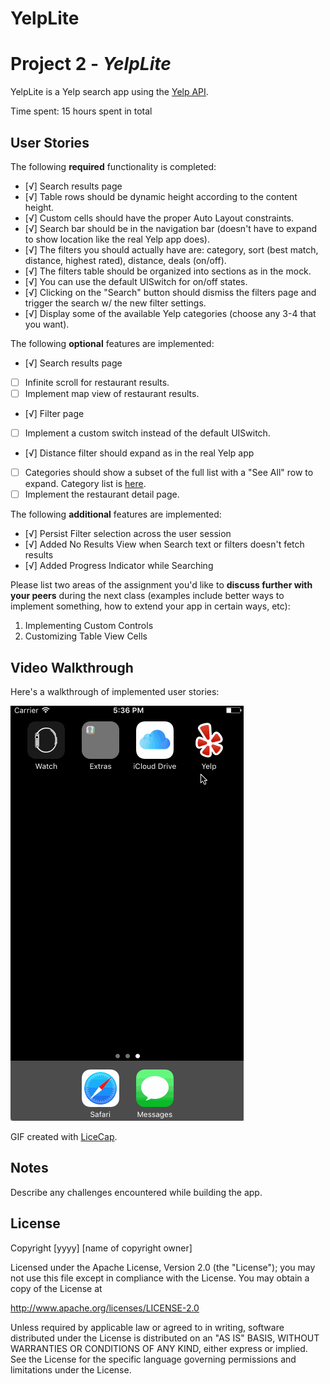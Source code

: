 # YelpLite
# Project 2 - *YelpLite*

YelpLite is a Yelp search app using the [Yelp API](http://www.yelp.com/developers/documentation/v2/search_api).

Time spent: 15 hours spent in total

## User Stories

The following **required** functionality is completed:

- [√] Search results page
- [√] Table rows should be dynamic height according to the content height.
- [√] Custom cells should have the proper Auto Layout constraints.
- [√] Search bar should be in the navigation bar (doesn't have to expand to show location like the real Yelp app does).
- [√] The filters you should actually have are: category, sort (best match, distance, highest rated), distance, deals (on/off).
- [√] The filters table should be organized into sections as in the mock.
- [√] You can use the default UISwitch for on/off states.
- [√] Clicking on the "Search" button should dismiss the filters page and trigger the search w/ the new filter settings.
- [√] Display some of the available Yelp categories (choose any 3-4 that you want).

The following **optional** features are implemented:

- [√] Search results page
- [ ] Infinite scroll for restaurant results.
- [ ] Implement map view of restaurant results.
- [√] Filter page
- [ ] Implement a custom switch instead of the default UISwitch.
- [√] Distance filter should expand as in the real Yelp app
- [ ] Categories should show a subset of the full list with a "See All" row to expand. Category list is [here](http://www.yelp.com/developers/documentation/category_list).
- [ ] Implement the restaurant detail page.

The following **additional** features are implemented:

- [√] Persist Filter selection across the user session
- [√] Added No Results View when Search text or filters doesn't fetch results
- [√] Added Progress Indicator while Searching

Please list two areas of the assignment you'd like to **discuss further with your peers** during the next class (examples include better ways to implement something, how to extend your app in certain ways, etc):

1. Implementing Custom Controls
2. Customizing Table View Cells

## Video Walkthrough

Here's a walkthrough of implemented user stories:

<img src='https://github.com/Nana-Muthuswamy/YelpLite/blob/master/YelpLite-UserStory.gif' title='Video Walkthrough' width='' alt='Video Walkthrough' />

GIF created with [LiceCap](http://www.cockos.com/licecap/).

## Notes

Describe any challenges encountered while building the app.

## License

Copyright [yyyy] [name of copyright owner]

Licensed under the Apache License, Version 2.0 (the "License");
you may not use this file except in compliance with the License.
You may obtain a copy of the License at

http://www.apache.org/licenses/LICENSE-2.0

Unless required by applicable law or agreed to in writing, software
distributed under the License is distributed on an "AS IS" BASIS,
WITHOUT WARRANTIES OR CONDITIONS OF ANY KIND, either express or implied.
See the License for the specific language governing permissions and
limitations under the License.
